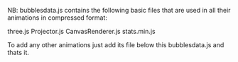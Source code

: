 NB: bubblesdata.js contains the following basic files that are used in all their animations in compressed format:

three.js
Projector.js
CanvasRenderer.js
stats.min.js

To add any other animations just add its file below this bubblesdata.js and thats it.